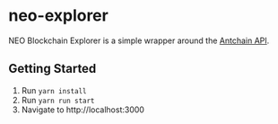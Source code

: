 # neo-explorer

NEO Blockchain Explorer is a simple wrapper around the [Antchain API](http://antchain.org/api/).

## Getting Started

1. Run `yarn install`
2. Run `yarn run start`
3. Navigate to http://localhost:3000
